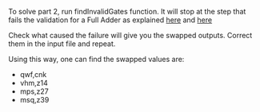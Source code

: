 To solve part 2, run findInvalidGates function. It will stop at the step that fails the validation for a Full Adder as explained
[here](https://en.wikipedia.org/wiki/Adder_(electronics)#Ripple-carry_adder) and 
[here](https://en.wikipedia.org/wiki/Adder_(electronics)#/media/File:Fulladder.gif)

Check what caused the failure will give you the swapped outputs. 
Correct them in the input file and repeat.

Using this way, one can find the swapped values are:
* qwf,cnk
* vhm,z14
* mps,z27
* msq,z39
